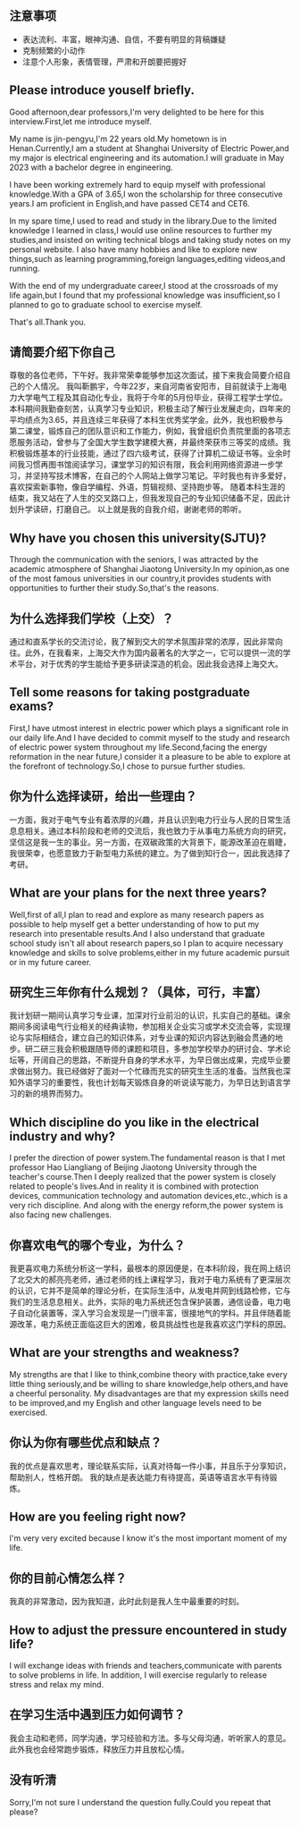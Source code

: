 ## 注意事项
- 表达流利、丰富，眼神沟通、自信，不要有明显的背稿嫌疑
- 克制频繁的小动作
- 注意个人形象，表情管理，严肃和开朗要把握好

## Please introduce youself briefly.
Good afternoon,dear professors,I'm very delighted to be here for this interview.First,let me introduce myself.

My name is jin-pengyu,I'm 22 years old.My hometown is in Henan.Currently,I am a student at Shanghai University of Electric Power,and my major is electrical engineering and its automation.I will graduate in May 2023 with a bachelor degree in engineering.

I have been working extremely hard to equip myself with professional knowledge.With a GPA of 3.65,I won the scholarship for three consecutive years.I am proficient in English,and have passed CET4 and CET6.

In my spare time,I used to read and study in the library.Due to the limited knowledge I learned in class,I would use online resources to further my studies,and insisted on writing technical blogs and taking study notes on my personal website. I also have many hobbies and like to explore new things,such as learning programming,foreign languages,editing videos,and running.

With the end of my undergraduate career,I stood at the crossroads of my life again,but I found that my professional knowledge was insufficient,so I planned to go to graduate school to exercise myself.

That's all.Thank you.

## 请简要介绍下你自己
尊敬的各位老师，下午好。我非常荣幸能够参加这次面试，接下来我会简要介绍自己的个人情况。
我叫靳鹏宇，今年22岁，来自河南省安阳市，目前就读于上海电力大学电气工程及其自动化专业，我将于今年的5月份毕业，获得工程学士学位。
本科期间我勤奋刻苦，认真学习专业知识，积极主动了解行业发展走向，四年来的平均绩点为3.65，并且连续三年获得了本科生优秀奖学金。此外，我也积极参与第二课堂，锻炼自己的团队意识和工作能力，例如，我曾组织负责院里面的各项志愿服务活动，曾参与了全国大学生数学建模大赛，并最终荣获市三等奖的成绩。我积极锻炼基本的行业技能，通过了四六级考试，获得了计算机二级证书等。业余时间我习惯再图书馆阅读学习，课堂学习的知识有限，我会利用网络资源进一步学习，并坚持写技术博客，在自己的个人网站上做学习笔记。平时我也有许多爱好，喜欢探索新事物，像自学编程、外语，剪辑视频、坚持跑步等。
随着本科生涯的结束，我又站在了人生的交叉路口上，但我发现自己的专业知识储备不足，因此计划升学读研，打磨自己。
以上就是我的自我介绍，谢谢老师的聆听。

## Why have you chosen this university(SJTU)?
Through the communication with the seniors, I was attracted by the academic atmosphere of Shanghai Jiaotong University.In my opinion,as one of the most famous universities in our country,it provides students with opportunities to further their study.So,that's the reasons.

## 为什么选择我们学校（上交）？
通过和直系学长的交流讨论，我了解到交大的学术氛围非常的浓厚，因此非常向往。此外，在我看来，上海交大作为国内最著名的大学之一，它可以提供一流的学术平台，对于优秀的学生能给予更多研读深造的机会。因此我会选择上海交大。

## Tell some reasons for taking postgraduate exams?
First,I have utmost interest in electric power which plays a significant role in our daily life.And I have decided to commit myself to the study and research of electric power system throughout my life.Second,facing the energy reformation in the near future,I consider it a pleasure to be able to explore at the forefront of technology.So,I chose to pursue further studies.

## 你为什么选择读研，给出一些理由？
一方面，我对于电气专业有着浓厚的兴趣，并且认识到电力行业与人民的日常生活息息相关。通过本科阶段和老师的交流后，我也致力于从事电力系统方向的研究，坚信这是我一生的事业。另一方面，在双碳政策的大背景下，能源改革迫在眉睫，我很荣幸，也愿意致力于新型电力系统的建立。为了做到知行合一，因此我选择了考研。

## What are your plans for the next three years?
Well,first of all,I plan to read and explore as many research papers as possible to help myself get a better understanding of how to put my research into presentable results.And I also understand that graduate school study isn't all about research papers,so I plan to acquire necessary knowledge and skills to solve problems,either in my future academic pursuit or in my future career.

## 研究生三年你有什么规划？（具体，可行，丰富）
我计划研一期间认真学习专业课，加深对行业前沿的认识，扎实自己的基础。课余期间多阅读电气行业相关的经典读物，参加相关企业实习或学术交流会等，实现理论与实际相结合，建立自己的知识体系，对专业课的知识内容达到融会贯通的地步。研二研三我会积极跟随导师的课题和项目，多参加学校举办的研讨会、学术论坛等，开阔自己的思路，不断提升自身的学术水平，为早日做出成果，完成毕业要求做出努力。我已经做好了面对一个忙碌而充实的研究生生活的准备。当然我也深知外语学习的重要性，我也计划每天锻炼自身的听说读写能力，为早日达到语言学习的新的境界而努力。

## Which discipline do you like in the electrical industry and why?
I prefer the direction of power system.The fundamental reason is that I met professor Hao Liangliang of Beijing Jiaotong University through the teacher's course.Then I deeply realized that the power system is closely related to people's lives.And in reality it is combined with protection devices, communication technology and automation devices,etc.,which is a very rich discipline. And along with the energy reform,the power system is also facing new challenges.

## 你喜欢电气的哪个专业，为什么？
我更喜欢电力系统分析这一学科，最根本的原因便是，在本科阶段，我在网上结识了北交大的郝亮亮老师，通过老师的线上课程学习，我对于电力系统有了更深层次的认识，它并不是简单的理论分析，在实际生活中，从发电并网到线路检修，它与我们的生活息息相关。此外，实际的电力系统还包含保护装置，通信设备，电力电子自动化装置等，深入学习会发现是一门很丰富，很接地气的学科。并且伴随着能源改革，电力系统正面临这巨大的困难，极具挑战性也是我喜欢这门学科的原因。

## What are your strengths and weakness?
My strengths are that I like to think,combine theory with practice,take every little thing seriously,and be willing to share knowledge,help others,and have a cheerful personality.
My disadvantages are that my expression skills need to be improved,and my English and other language levels need to be exercised.

## 你认为你有哪些优点和缺点？
我的优点是喜欢思考，理论联系实际，认真对待每一件小事，并且乐于分享知识，帮助别人，性格开朗。
我的缺点是表达能力有待提高，英语等语言水平有待锻炼。

## How are you feeling right now?
I'm very very excited because I know it's the most important moment of my life.

## 你的目前心情怎么样？
我真的非常激动，因为我知道，此时此刻是我人生中最重要的时刻。

## How to adjust the pressure encountered in study life?
I will exchange ideas with friends and teachers,communicate with parents to solve problems in life. In addition, I will exercise regularly to release stress and relax my mind.

## 在学习生活中遇到压力如何调节？
我会主动和老师，同学沟通，学习经验和方法。多与父母沟通，听听家人的意见。此外我也会经常跑步锻炼，释放压力并且放松心情。

## 没有听清
Sorry,I'm not sure I understand the question fully.Could you repeat that please?





